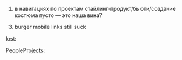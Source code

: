 1. в навигациях по проектам стайлинг-продукт/бьюти/создание костюма пусто — это наша вина?
<!-- 2. close top and bot nav on click everywhere -->
3. burger mobile links still suck
<!-- 4. ticker ends -->
<!-- 5. on not index pages navbar bg-white -->
<!-- 6. new to top -->

lost:

PeopleProjects:

<!-- 1. absolut city-park -->
<!-- 2. you drive -->
<!-- 3. sportmaster NEED YOUTUBE LINK -->
<!-- 4. toyota LEONTYEVA YOUTUBE -->
<!-- 5. SOKOLOVA BOGORODSKAYA SS 21 -->
<!-- 6. BAIKAL -->
<!-- 7. LEGACY MUSIC -->